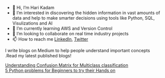- 👋 Hi, I’m Hari Kadam 
- 👀 I’m interested in discovering the hidden information in vast amounts of data and help to make smarter decisions using tools like    Python, SQL, Visulizations and AI
- 🌱 I’m currently learning AWS and Version Control
- 💞️ I’m looking to collaborate on real time industry projects 
- 📫 How to reach me [LinkedIn](https://www.linkedin.com/in/harikadam/), [Twitter](https://twitter.com/kadamhari825/with_replies)

I write blogs on Medium to help people understand important concepts .Read my latest published blogs!<br/>

 [Understanding Confusion Matrix for Multiclass classification](https://medium.com/@kadamhari225/understanding-the-confusion-matrix-for-multiclass-classification-2810c2569e8d)<br/>
 [5 Python problems for Beginners to try their Hands on](https://medium.com/@kadamhari225/5-python-problems-for-beginners-to-try-their-hands-on-f29c6fc73218)



<!---
kadamhari825/kadamhari825 is a ✨ special ✨ repository because its `README.md` (this file) appears on your GitHub profile.
You can click the Preview link to take a look at your changes.
--->
